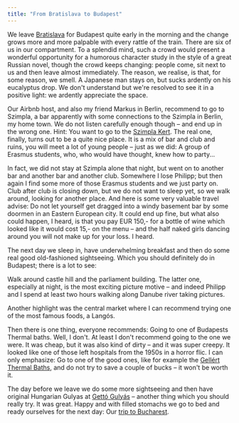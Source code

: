 ```yaml
---
title: "From Bratislava to Budapest"
---
```


We leave [Bratislava](/?p=771) for Budapest quite early in the morning and the change grows more and more palpable with every rattle of the train. There are six of us in our compartment. To a splendid mind, such a crowd would present a wonderful opportunity for a humorous character study in the style of a great Russian novel, though the crowd keeps changing: people come, sit next to us and then leave almost immediately. The reason, we realise, is that, for some reason, we smell. A Japanese man stays on, but sucks ardently on his eucalyptus drop. We don't understand but we're resolved to see it in a positive light: we ardently appreciate the space.

Our Airbnb host, and also my friend Markus in Berlin, recommend to go to Szimpla, a bar apparently with some connections to the Szimpla in Berlin, my home town. We do not listen carefully enough though – and end up in the wrong one. Hint: You want to go to the [Szimpla Kert](https://szimpla.hu/). The real one, finally, turns out to be a quite nice place. It is a mix of bar and club and ruins, you will meet a lot of young people – just as we did: A group of Erasmus students, who, who would have thought, knew how to party...

In fact, we did not stay at Szimpla alone that night, but went on to another bar and another bar and another club. Somewhere I lose Philipp; but then again I find some more of those Erasmus students and we just party on. Club after club is closing down, but we do not want to sleep yet, so we walk around, looking for another place. And here is some very valuable travel advise: Do not let yourself get dragged into a windy basement bar by some doormen in an Eastern European city. It could end up fine, but what also could happen, I heard, is that you pay EUR 150,- for a bottle of wine which looked like it would cost 15,- on the menu – and the half naked girls dancing around you will not make up for your loss. I heard.

The next day we sleep in, have underwhelming breakfast and then do some real good old-fashioned sightseeing. Which you should definitely do in Budapest; there is a lot to see:

Walk around castle hill and the parliament building. The latter one, especially at night, is the most exciting picture motive – and indeed Philipp and I spend at least two hours walking along Danube river taking pictures.

Another highlight was the central market where I can recommend trying one of the most famous foods, a Langós.

Then there is one thing, everyone recommends: Going to one of Budapests Thermal baths. Well, I don't. At least I don't recommend going to the one we were. It was cheap, but it was also kind of dirty – and it was super creepy. It looked like one of those left hospitals from the 1950s in a horror flic. I can only emphasize: Go to one of the good ones, like for example the [Gellért Thermal Baths](http://gellertspa.com/), and do not try to save a couple of bucks – it won't be worth it.

The day before we leave we do some more sightseeing and then have original Hungarian Gulyas at [Gettó Gulyás](https://www.facebook.com/gettogulyas/) – another thing which you should really try. It was great. Happy and with filled stomachs we go to bed and ready ourselves for the next day: Our [trip to Bucharest](/?p=783).
